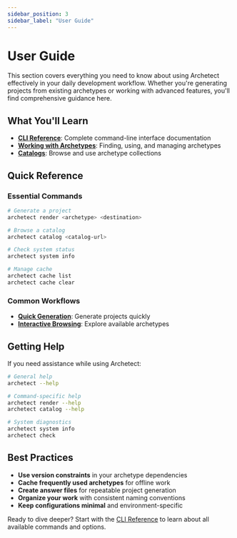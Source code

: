 ```yaml
---
sidebar_position: 3
sidebar_label: "User Guide"
---
```


# User Guide

This section covers everything you need to know about using Archetect effectively in your daily development workflow. Whether you're generating projects from existing archetypes or working with advanced features, you'll find comprehensive guidance here.

## What You'll Learn

- **[CLI Reference](./cli-reference)**: Complete command-line interface documentation
- **[Working with Archetypes](./archetypes)**: Finding, using, and managing archetypes
- **[Catalogs](./catalogs)**: Browse and use archetype collections

## Quick Reference

### Essential Commands
```bash
# Generate a project
archetect render <archetype> <destination>

# Browse a catalog
archetect catalog <catalog-url>

# Check system status
archetect system info

# Manage cache
archetect cache list
archetect cache clear
```

### Common Workflows
- **[Quick Generation](./archetypes#quick-generation)**: Generate projects quickly
- **[Interactive Browsing](./catalogs#interactive-browsing)**: Explore available archetypes

## Getting Help

If you need assistance while using Archetect:

```bash
# General help
archetect --help

# Command-specific help
archetect render --help
archetect catalog --help

# System diagnostics
archetect system info
archetect check
```

## Best Practices

- **Use version constraints** in your archetype dependencies
- **Cache frequently used archetypes** for offline work
- **Create answer files** for repeatable project generation
- **Organize your work** with consistent naming conventions
- **Keep configurations minimal** and environment-specific

Ready to dive deeper? Start with the [CLI Reference](./cli-reference) to learn about all available commands and options.